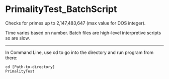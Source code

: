 # PrimalityTest_BatchScript

Checks for primes up to 2,147,483,647 (max value for DOS integer).

Time varies based on number.
Batch files are high-level interpretive scripts so are slow.

---
In Command Line, use cd to go into the directory and run program from there:
```command line
cd [Path-to-directory]
PrimalityTest
```
